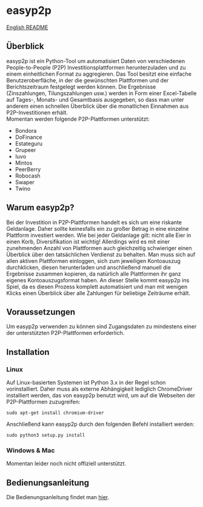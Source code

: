 # easyp2p

[English README](README.md)

## Überblick

easyp2p ist ein Python-Tool um automatisiert Daten von verschiedenen
People-to-People (P2P) Investitionsplattformen herunterzuladen und zu
einem einheitlichen Format zu aggregieren.
Das Tool besitzt eine einfache Benutzeroberfläche, in der die gewünschten
Plattformen und der Berichtszeitraum festgelegt werden können. Die
Ergebnisse (Zinszahlungen, Tilungszahlungen usw.) werden in Form einer
Excel-Tabelle auf Tages-, Monats- und Gesamtbasis ausgegeben, so dass man
unter anderem einen schnellen Überblick über die monatlichen Einnahmen aus
P2P-Investitionen erhält.  
Momentan werden folgende P2P-Plattformen unterstützt:

* Bondora
* DoFinance
* Estateguru
* Grupeer
* Iuvo
* Mintos
* PeerBerry
* Robocash
* Swaper
* Twino

## Warum easyp2p?

Bei der Investition in P2P-Plattformen handelt es sich um eine riskante
Geldanlage. Daher sollte keinesfalls ein zu großer Betrag in eine einzelne
Plattform investiert werden. Wie bei jeder Geldanlage gilt: nicht alle Eier
in einen Korb, Diversifikation ist wichtig! Allerdings wird es mit einer
zunehmenden Anzahl von Plattformen auch gleichzeitig schwieriger einen
Überblick über den tatsächlichen Verdienst zu behalten. Man muss sich auf
allen aktiven Plattformen einloggen, sich zum jeweiligen Kontoauszug
durchklicken, diesen herunterladen und anschließend manuell die Ergebnisse
zusammen kopieren, da natürlich alle Plattformen ihr ganz eigenes
Kontoauszugsformat haben. An dieser Stelle kommt easyp2p ins Spiel, da es
diesen Prozess komplett automatisiert und man mit wenigen Klicks einen
Überblick über alle Zahlungen für beliebige Zeiträume erhält.

## Voraussetzungen

Um easyp2p verwenden zu können sind Zugangsdaten zu mindestens einer der
unterstützten P2P-Plattformen erforderlich.

## Installation

### Linux

Auf Linux-basierten Systemen ist Python 3.x in der Regel schon vorinstalliert.
Daher muss als externe Abhängigkeit lediglich ChromeDriver installiert werden,
das von easyp2p benutzt wird, um auf die Webseiten der P2P-Plattformen
zuzugreifen:

    sudo apt-get install chromium-driver

Anschließend kann easyp2p durch den folgenden Befehl installiert werden:

    sudo python3 setup.py install

### Windows & Mac

Momentan leider noch nicht offiziell unterstützt.

## Bedienungsanleitung

Die Bedienungsanleitung findet man [hier](docs/user_manual_de.md).
